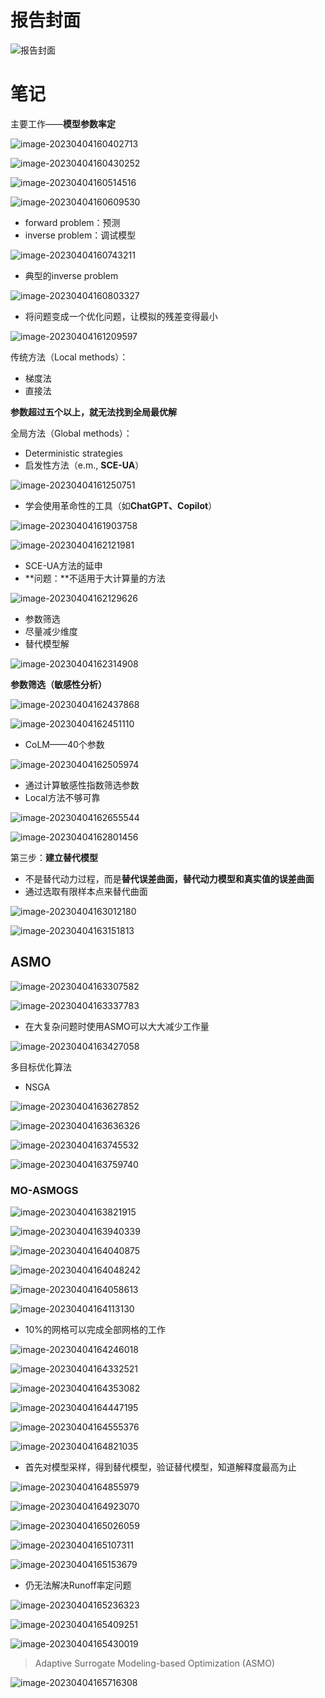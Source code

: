 # 报告封面

![报告封面](../Figures/image-20230404155257855.png)

# 笔记

主要工作——**模型参数率定**

![image-20230404160402713](../Figures/image-20230404160402713.png)

![image-20230404160430252](../Figures/image-20230404160430252.png)

![image-20230404160514516](../Figures/image-20230404160514516.png)

![image-20230404160609530](../Figures/image-20230404160609530.png)

- forward problem：预测
- inverse problem：调试模型

![image-20230404160743211](../Figures/image-20230404160743211.png)

- 典型的inverse problem

![image-20230404160803327](../Figures/image-20230404160803327.png)

- 将问题变成一个优化问题，让模拟的残差变得最小

![image-20230404161209597](../Figures/image-20230404161209597.png)

传统方法（Local methods）：

- 梯度法
- 直接法

**参数超过五个以上，就无法找到全局最优解**

全局方法（Global methods）：

- Deterministic strategies
- 启发性方法（e.m., **SCE-UA**）

![image-20230404161250751](../Figures/image-20230404161250751.png)

- 学会使用革命性的工具（如**ChatGPT、Copilot**）

![image-20230404161903758](../Figures/image-20230404161903758.png)

![image-20230404162121981](../Figures/image-20230404162121981.png)

- SCE-UA方法的延申
- **问题：**不适用于大计算量的方法

![image-20230404162129626](../Figures/image-20230404162129626.png)

- 参数筛选
- 尽量减少维度
- 替代模型解

![image-20230404162314908](../Figures/image-20230404162314908.png)

**参数筛选（敏感性分析）**

![image-20230404162437868](../Figures/image-20230404162437868.png)

![image-20230404162451110](../Figures/image-20230404162451110.png)

- CoLM——40个参数

![image-20230404162505974](../Figures/image-20230404162505974.png)

- 通过计算敏感性指数筛选参数
- Local方法不够可靠

![image-20230404162655544](../Figures/image-20230404162655544.png)

![image-20230404162801456](../Figures/image-20230404162801456.png)

第三步：**建立替代模型**

- 不是替代动力过程，而是**替代误差曲面，替代动力模型和真实值的误差曲面**
- 通过选取有限样本点来替代曲面

![image-20230404163012180](../Figures/image-20230404163012180.png)

![image-20230404163151813](../Figures/image-20230404163151813.png)

## ASMO

![image-20230404163307582](../Figures/image-20230404163307582.png)

![image-20230404163337783](../Figures/image-20230404163337783.png)

- 在大复杂问题时使用ASMO可以大大减少工作量

![image-20230404163427058](../Figures/image-20230404163427058.png)

多目标优化算法

- NSGA

![image-20230404163627852](../Figures/image-20230404163627852.png)

![image-20230404163636326](../Figures/image-20230404163636326.png)

![image-20230404163745532](../Figures/image-20230404163745532.png)

![image-20230404163759740](../Figures/image-20230404163759740.png)

### MO-ASMOGS

![image-20230404163821915](../Figures/image-20230404163821915.png)

![image-20230404163940339](../Figures/image-20230404163940339.png)

![image-20230404164040875](../Figures/image-20230404164040875.png)

![image-20230404164048242](../Figures/image-20230404164048242.png)

![image-20230404164058613](../Figures/image-20230404164058613.png)

![image-20230404164113130](../Figures/image-20230404164113130.png)

- 10%的网格可以完成全部网格的工作

![image-20230404164246018](../Figures/image-20230404164246018.png)

![image-20230404164332521](../Figures/image-20230404164332521.png)

![image-20230404164353082](../Figures/image-20230404164353082.png)

![image-20230404164447195](../Figures/image-20230404164447195.png)

![image-20230404164555376](../Figures/image-20230404164555376.png)

![image-20230404164821035](../Figures/image-20230404164821035.png)

- 首先对模型采样，得到替代模型，验证替代模型，知道解释度最高为止

![image-20230404164855979](../Figures/image-20230404164855979.png)

![image-20230404164923070](../Figures/image-20230404164923070.png)

![image-20230404165026059](../Figures/image-20230404165026059.png)

![image-20230404165107311](../Figures/image-20230404165107311.png)

![image-20230404165153679](../Figures/image-20230404165153679.png)

- 仍无法解决Runoff率定问题

![image-20230404165236323](../Figures/image-20230404165236323.png)

![image-20230404165409251](../Figures/image-20230404165409251.png)

![image-20230404165430019](../Figures/image-20230404165430019.png)

> Adaptive Surrogate Modeling-based Optimization (ASMO)

![image-20230404165716308](../Figures/image-20230404165716308.png)





















